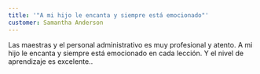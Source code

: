 ```yaml
---
title: '"A mi hijo le encanta y siempre está emocionado"'
customer: Samantha Anderson
---
```

Las maestras y el personal administrativo es muy profesional y atento. A mi hijo le encanta y siempre está emocionado en cada lección. Y el nivel de aprendizaje es excelente..